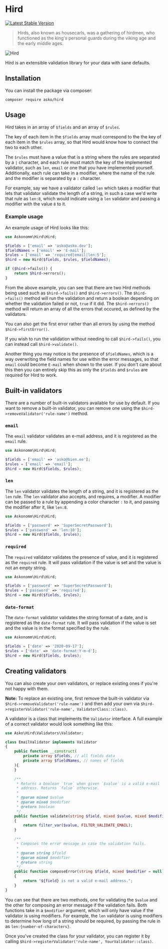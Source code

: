 # Hird

[![Latest Stable Version](http://poser.pugx.org/asko/hird/v)](https://packagist.org/packages/asko/hird)

> Hirds, also known as housecarls, was a gathering of hirdmen, who functioned as the king's personal guards during the viking age and the early middle ages.

![Hird](https://user-images.githubusercontent.com/84135165/155371599-301b0df9-fa92-4902-a287-9c9950515c0c.jpeg)

Hird is an extensible validation library for your data with sane defaults.

## Installation

You can install the package via composer:

```
composer require asko/hird
```

## Usage

Hird takes in an array of `$fields` and an array of `$rules`.

The key of each item in the `$fields` array must correspond to the the key of each item in the `$rules` array, so that Hird would know how to connect the two to each other.

The `$rules` must have a value that is a string where the rules are separated by a `|` character, and each rule must match the key of the implemented validator, such as `len`, `email` or one that you have implemented yourself. Additionally, each rule can take in a modifier, where the name of the rule and the modifier is separated by a `:` character.

For example, say we have a validator called `len` which takes a modifier that lets that validator validate the length of a string, in such a case we'd write that rule as `len:8`, which would indicate using a `len` validator and passing a modifier with the value `8` to it.

### Example usage

An example usage of Hird looks like this:

```php
use Askonomm\Hird\Hird;

$fields = ['email' => 'asko@asko.dev'];
$fieldNames = ['email' => 'E-mail'];
$rules = ['email' => 'required|email|len:5'];
$hird = new Hird($fields, $rules, $fieldNames);

if ($hird->fails()) {
    return $hird->errors();
}
```

From the above example, you can see that there are two Hird methods being used such as `$hird->fails()` and `$hird->errors()`. The `$hird->fails()` method will run the validation and return a boolean depending on whether the validation failed or not, `true` if it did. The `$hird->errors()` method will return an array of all the errors that occured, as defined by the validators.

You can also get the first error rather than all errors by using the method `$hird->firstError()`.

If you wish to run the validation without needing to call `$hird->fails()`, you can instead call `$hird->validate()`.

Another thing you may notice is the presence of `$fieldNames`, which is a way overwriting the field names for use within the error messages, so that `email` could become `E-mail` when shown to the user. If you don't care about this then you can entirely skip this as only the `$fields` and `$rules` are required for Hird to work.

## Built-in validators

There are a number of built-in validators available for use by default. If you want to remove a built-in validator, you can remove one using the `$hird->removeValidator('rule-name')` method.

### `email`

The `email` validator validates an e-mail address, and it is registered as the `email` rule.

```php
use Askonomm\Hird\Hird;

$fields = ['email' => 'asko@bien.ee'];
$rules = ['email' => 'email'];
$hird = new Hird($fields, $rules);
```

### `len`

The `len` validator validates the length of a string, and it is registered as the `len` rule. The `len` validator also accepts, and requires, a modifier. A modifier can be passed to a rule by appending a color character `:` to it, and passing the modifier after it, like `len:8`.

```php
use Askonomm\Hird\Hird;

$fields = ['password' => 'SuperSecretPassword'];
$rules = ['password' => 'len:10'];
$hird = new Hird($fields, $rules);
```

### `required`

The `required` validator validates the presence of value, and it is registered as the `required` rule. It will pass validation if the value is set and the value is not an empty string.

```php
use Askonomm\Hird\Hird;

$fields = ['password' => 'SuperSecretPassword'];
$rules = ['password' => 'required'];
$hird = new Hird($fields, $rules);
```

### `date-format`

The `date-format` validator validates the string format of a date, and is registered as the `date-format` rule. It will pass validation if the value is set and the value is in the format specified by the rule.

```php
use Askonomm\Hird\Hird;

$fields = ['date' => '2020-09-17'];
$rules = ['date' => 'date-format:Y-m-d'];
$hird = new Hird($fields, $rules);
```

## Creating validators

You can also create your own validators, or replace existing ones if you're not happy with them.

**Note:** To replace an existing one, first remove the built-in validator via `$hird->removeValidator('rule-name')` and then add your own via `$hird->registerValidator('rule-name', ValidatorClass::class)`.

A validator is a class that implements the `Validator` interface. A full example of a correct validator would look something like this:

```php
use Asko\Hird\Validators\Validator;

class EmailValidator implements Validator
{
    public function __construct(
        private array $fields, // all fields data
        private array $fieldNames, // names of fields
    ){
    }

    /**
     * Returns a boolean `true` when given `$value` is a valid e-mail
     * address. Returns `false` otherwise.
     *
     * @param mixed $value
     * @param mixed $modifier
     * @return boolean
     */
    public function validate(string $field, mixed $value, mixed $modifier = null): bool
    {
        return filter_var($value, FILTER_VALIDATE_EMAIL);
    }

    /**
     * Composes the error message in case the validation fails.
     *
     * @param string $field
     * @param mixed $modifier
     * @return string
     */
    public function composeError(string $field, mixed $modifier = null): string
    {
        return "${field} is not a valid e-mail address.";
    }
}
```

You can see that there are two methods, one for validating the `$value` and the other for composing an error message if the validation fails. Both functions take in a `$modifier` argument, which will only have value if the validator is using modifiers. For example, the `len` validator is using modifiers to determine how long of a string should be required, by passing the rule in as `len:{number-of-characters}`.

Once you've created the class for your validator, you can register it by calling `$hird->registerValidator('rule-name', YourValidator::class)`.
